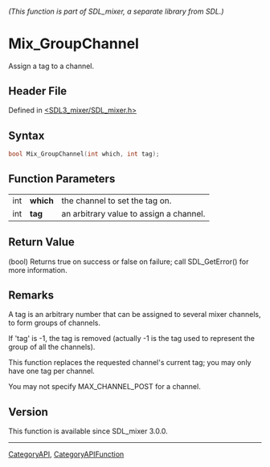 ###### (This function is part of SDL_mixer, a separate library from SDL.)
# Mix_GroupChannel

Assign a tag to a channel.

## Header File

Defined in [<SDL3_mixer/SDL_mixer.h>](https://github.com/libsdl-org/SDL_mixer/blob/main/include/SDL3_mixer/SDL_mixer.h)

## Syntax

```c
bool Mix_GroupChannel(int which, int tag);
```

## Function Parameters

|     |           |                                         |
| --- | --------- | --------------------------------------- |
| int | **which** | the channel to set the tag on.          |
| int | **tag**   | an arbitrary value to assign a channel. |

## Return Value

(bool) Returns true on success or false on failure; call SDL_GetError() for
more information.

## Remarks

A tag is an arbitrary number that can be assigned to several mixer
channels, to form groups of channels.

If 'tag' is -1, the tag is removed (actually -1 is the tag used to
represent the group of all the channels).

This function replaces the requested channel's current tag; you may only
have one tag per channel.

You may not specify MAX_CHANNEL_POST for a channel.

## Version

This function is available since SDL_mixer 3.0.0.

----
[CategoryAPI](CategoryAPI), [CategoryAPIFunction](CategoryAPIFunction)

